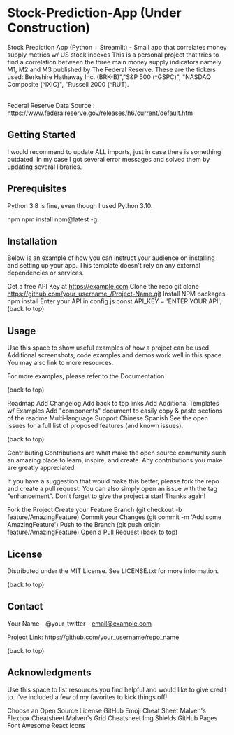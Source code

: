 # Stock-Prediction-App (Under Construction)
Stock Prediction App (Python + Streamlit) - Small app that correlates money supply metrics w/ US stock indexes
This is a personal project that tries to find a correlation between the three 
main money supply indicators namely M1, M2 and M3 published by The Federal Reserve.
These are the tickers used: Berkshire Hathaway Inc. (BRK-B)","S&P 500 (^GSPC)", "NASDAQ Composite (^IXIC)",
"Russell 2000 (^RUT).

<br>Federal Reserve Data Source : https://www.federalreserve.gov/releases/h6/current/default.htm</br>

## Getting Started
I would recommend to update ALL imports, just in case there is something outdated. In my case I got several error messages and solved them by updating several libraries.

## Prerequisites
Python 3.8 is fine, even though I used Python 3.10.

npm
npm install npm@latest -g
## Installation
Below is an example of how you can instruct your audience on installing and setting up your app. This template doesn't rely on any external dependencies or services.

Get a free API Key at https://example.com
Clone the repo
git clone https://github.com/your_username_/Project-Name.git
Install NPM packages
npm install
Enter your API in config.js
const API_KEY = 'ENTER YOUR API';
(back to top)

## Usage
Use this space to show useful examples of how a project can be used. Additional screenshots, code examples and demos work well in this space. You may also link to more resources.

For more examples, please refer to the Documentation

(back to top)

Roadmap
 Add Changelog
 Add back to top links
 Add Additional Templates w/ Examples
 Add "components" document to easily copy & paste sections of the readme
 Multi-language Support
 Chinese
 Spanish
See the open issues for a full list of proposed features (and known issues).

(back to top)

Contributing
Contributions are what make the open source community such an amazing place to learn, inspire, and create. Any contributions you make are greatly appreciated.

If you have a suggestion that would make this better, please fork the repo and create a pull request. You can also simply open an issue with the tag "enhancement". Don't forget to give the project a star! Thanks again!

Fork the Project
Create your Feature Branch (git checkout -b feature/AmazingFeature)
Commit your Changes (git commit -m 'Add some AmazingFeature')
Push to the Branch (git push origin feature/AmazingFeature)
Open a Pull Request
(back to top)

## License
Distributed under the MIT License. See LICENSE.txt for more information.

(back to top)

## Contact
Your Name - @your_twitter - email@example.com

Project Link: https://github.com/your_username/repo_name

(back to top)

## Acknowledgments
Use this space to list resources you find helpful and would like to give credit to. I've included a few of my favorites to kick things off!

Choose an Open Source License
GitHub Emoji Cheat Sheet
Malven's Flexbox Cheatsheet
Malven's Grid Cheatsheet
Img Shields
GitHub Pages
Font Awesome
React Icons
